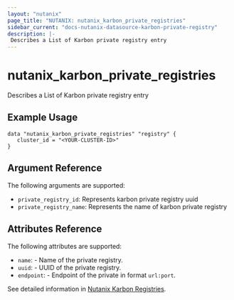 ```yaml
---
layout: "nutanix"
page_title: "NUTANIX: nutanix_karbon_private_registries"
sidebar_current: "docs-nutanix-datasource-karbon-private-registry"
description: |-
 Describes a List of Karbon private registry entry
---
```


# nutanix_karbon_private_registries

Describes a List of Karbon private registry entry

## Example Usage

```hcl
data "nutanix_karbon_private_registries" "registry" {
   cluster_id = "<YOUR-CLUSTER-ID>"
}
```

## Argument Reference

The following arguments are supported:

* `private_registry_id`: Represents karbon private registry uuid
* `private_registry_name`: Represents the name of karbon private registry

## Attributes Reference

The following attributes are supported:

* `name`: - Name of the private registry.
* `uuid`: - UUID of the private registry.
* `endpoint`: - Endpoint of the private in format `url:port`.


See detailed information in [Nutanix Karbon Registries](https://www.nutanix.dev/api_references/nke/#/6542bb676c318-list-the-private-registry-configurations-api-format-https-server-nutanix-com-9440-karbon-v1-alpha-1-registries). 